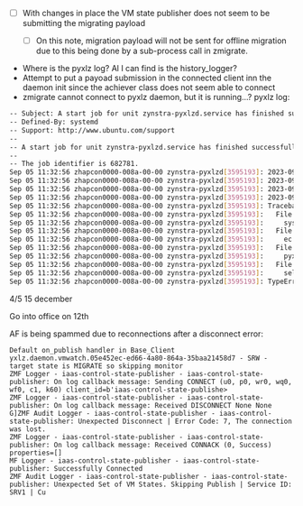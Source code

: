 - [ ] With changes in place the VM state publisher does not seem to be submitting the migrating payload
	- [ ] On this note, migration payload will not be sent for offline migration due to this being done by a sub-process call in zmigrate.


- Where is the pyxlz log? Al I can find is the history_logger?
- Attempt to put a payoad submission in the connected client inn the daemon init since the achiever class does not seem able to connect
- zmigrate cannot connect to pyxlz daemon, but it is running...? pyxlz log:

``` Bash
-- Subject: A start job for unit zynstra-pyxlzd.service has finished successfully
-- Defined-By: systemd
-- Support: http://www.ubuntu.com/support
--
-- A start job for unit zynstra-pyxlzd.service has finished successfully.
--
-- The job identifier is 682781.
Sep 05 11:32:56 zhapcon0000-008a-00-00 zynstra-pyxlzd[3595193]: 2023-09-05 11:32:56,314: [INFO]ZMF Logger - iaas-control-state-publisher - iaas-control-state-publisher: Base Client Standa>
Sep 05 11:32:56 zhapcon0000-008a-00-00 zynstra-pyxlzd[3595193]: 2023-09-05 11:32:56,315: [INFO]ZMF Audit Logger - iaas-control-state-publisher - iaas-control-state-publisher: Base Client >
Sep 05 11:32:56 zhapcon0000-008a-00-00 zynstra-pyxlzd[3595193]: 2023-09-05 11:32:56,316: [DEBUG]ZMF Logger - iaas-control-state-publisher - iaas-control-state-publisher: Logging Level set>
Sep 05 11:32:56 zhapcon0000-008a-00-00 zynstra-pyxlzd[3595193]: 2023-09-05 11:32:56,322: [INFO]ZMF Logger - iaas-control-state-publisher - iaas-control-state-publisher: Nonblocking Connec>
Sep 05 11:32:56 zhapcon0000-008a-00-00 zynstra-pyxlzd[3595193]: Traceback (most recent call last):
Sep 05 11:32:56 zhapcon0000-008a-00-00 zynstra-pyxlzd[3595193]:   File "/usr/local/bin/pyxlz", line 8, in <module>
Sep 05 11:32:56 zhapcon0000-008a-00-00 zynstra-pyxlzd[3595193]:     sys.exit(main())
Sep 05 11:32:56 zhapcon0000-008a-00-00 zynstra-pyxlzd[3595193]:   File "/usr/local/lib/python3.8/dist-packages/pyxlz/__init__.py", line 475, in main
Sep 05 11:32:56 zhapcon0000-008a-00-00 zynstra-pyxlzd[3595193]:     ec = getattr(sys.modules[__name__], command_line.mode+"_ap")(command_line, mode_args)
Sep 05 11:32:56 zhapcon0000-008a-00-00 zynstra-pyxlzd[3595193]:   File "/usr/local/lib/python3.8/dist-packages/pyxlz/__init__.py", line 201, in daemon_ap
Sep 05 11:32:56 zhapcon0000-008a-00-00 zynstra-pyxlzd[3595193]:     pyxlzd = daemon.pyxlzd(command_line)
Sep 05 11:32:56 zhapcon0000-008a-00-00 zynstra-pyxlzd[3595193]:   File "/usr/local/lib/python3.8/dist-packages/pyxlz/daemon/__init__.py", line 186, in __init__
Sep 05 11:32:56 zhapcon0000-008a-00-00 zynstra-pyxlzd[3595193]:     self.vm_state_pub.publish_migration_state(MigrationStates.NOT_MIGRATING)
Sep 05 11:32:56 zhapcon0000-008a-00-00 zynstra-pyxlzd[3595193]: TypeError: publish_migration_state() missing 1 required positional argument: 'migration_state'
```

4/5 
15
december

Go into office on 12th

AF is being spammed due to reconnections after  a disconnect error:
```
Default on_publish handler in Base_Client
yxlz.daemon.vmwatch.05e452ec-ed66-4a80-864a-35baa21458d7 - SRW - target state is MIGRATE so skipping monitor
ZMF Logger - iaas-control-state-publisher - iaas-control-state-publisher: On log callback message: Sending CONNECT (u0, p0, wr0, wq0, wf0, c1, k60) client_id=b'iaas-control-state-publishe>
ZMF Logger - iaas-control-state-publisher - iaas-control-state-publisher: On log callback message: Received DISCONNECT None None
G]ZMF Audit Logger - iaas-control-state-publisher - iaas-control-state-publisher: Unexpected Disconnect | Error Code: 7, The connection was lost.
ZMF Logger - iaas-control-state-publisher - iaas-control-state-publisher: On log callback message: Received CONNACK (0, Success) properties=[]
MF Logger - iaas-control-state-publisher - iaas-control-state-publisher: Successfully Connected
ZMF Audit Logger - iaas-control-state-publisher - iaas-control-state-publisher: Unexpected Set of VM States. Skipping Publish | Service ID: SRV1 | Cu
```
